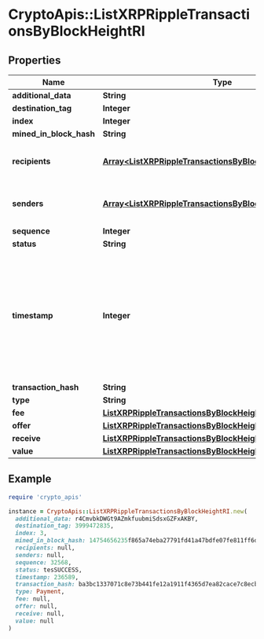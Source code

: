 # CryptoApis::ListXRPRippleTransactionsByBlockHeightRI

## Properties

| Name | Type | Description | Notes |
| ---- | ---- | ----------- | ----- |
| **additional_data** | **String** |  | [optional] |
| **destination_tag** | **Integer** |  | [optional] |
| **index** | **Integer** |  |  |
| **mined_in_block_hash** | **String** |  |  |
| **recipients** | [**Array&lt;ListXRPRippleTransactionsByBlockHeightRIRecipients&gt;**](ListXRPRippleTransactionsByBlockHeightRIRecipients.md) | Object Array representation of transaction receivers |  |
| **senders** | [**Array&lt;ListXRPRippleTransactionsByBlockHeightRISenders&gt;**](ListXRPRippleTransactionsByBlockHeightRISenders.md) | Object Array representation of transaction senders |  |
| **sequence** | **Integer** |  |  |
| **status** | **String** |  |  |
| **timestamp** | **Integer** | Defines the exact date/time in Unix Timestamp when this transaction was mined, confirmed or first seen in Mempool, if it is unconfirmed. |  |
| **transaction_hash** | **String** |  |  |
| **type** | **String** |  |  |
| **fee** | [**ListXRPRippleTransactionsByBlockHeightRIFee**](ListXRPRippleTransactionsByBlockHeightRIFee.md) |  |  |
| **offer** | [**ListXRPRippleTransactionsByBlockHeightRIOffer**](ListXRPRippleTransactionsByBlockHeightRIOffer.md) |  |  |
| **receive** | [**ListXRPRippleTransactionsByBlockHeightRIReceive**](ListXRPRippleTransactionsByBlockHeightRIReceive.md) |  |  |
| **value** | [**ListXRPRippleTransactionsByBlockHeightRIValue**](ListXRPRippleTransactionsByBlockHeightRIValue.md) |  |  |

## Example

```ruby
require 'crypto_apis'

instance = CryptoApis::ListXRPRippleTransactionsByBlockHeightRI.new(
  additional_data: r4CmvbkDWGt9AZmkfuubmiSdsxGZFxAKBY,
  destination_tag: 3999472835,
  index: 3,
  mined_in_block_hash: 14754656235f865a74eba27791fd41a47bdfe07fe811ff6d78f53db32e129e39,
  recipients: null,
  senders: null,
  sequence: 32568,
  status: tesSUCCESS,
  timestamp: 236589,
  transaction_hash: ba3bc1337071c8e73b441fe12a1911f4365d7ea82cace7c8ecba3ee9f364978b,
  type: Payment,
  fee: null,
  offer: null,
  receive: null,
  value: null
)
```


